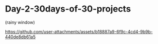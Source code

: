 # Day-2-30days-of-30-projects
(rainy window)

https://github.com/user-attachments/assets/b18887a9-6f9c-4cd4-9b9b-440de8db61a5

